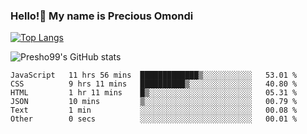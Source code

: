 ### Hello!👋 My name is Precious Omondi 

[![Top Langs](https://github-readme-stats.vercel.app/api/top-langs/?username=Presho99&langs_count=8&theme=dark)](https://github.com/Presho99/github-readme-stats)

![Presho99's GitHub stats](https://github-readme-stats.vercel.app/api?username=Presho99&show_icons=true&theme=dark)

<!--START_SECTION:waka-->

```text
JavaScript   11 hrs 56 mins  █████████████▒░░░░░░░░░░░   53.01 %
CSS          9 hrs 11 mins   ██████████▒░░░░░░░░░░░░░░   40.80 %
HTML         1 hr 11 mins    █▒░░░░░░░░░░░░░░░░░░░░░░░   05.31 %
JSON         10 mins         ▒░░░░░░░░░░░░░░░░░░░░░░░░   00.79 %
Text         1 min           ░░░░░░░░░░░░░░░░░░░░░░░░░   00.08 %
Other        0 secs          ░░░░░░░░░░░░░░░░░░░░░░░░░   00.01 %
```

<!--END_SECTION:waka-->

